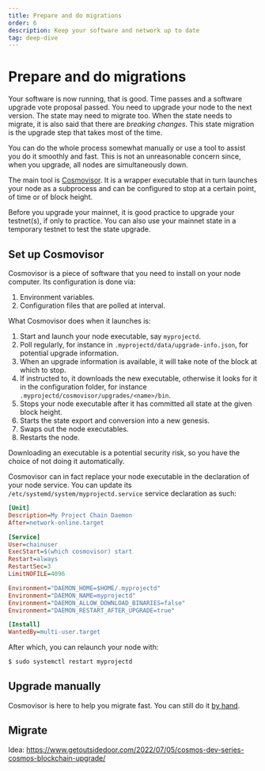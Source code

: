 ```yaml
---
title: Prepare and do migrations
order: 6
description: Keep your software and network up to date
tag: deep-dive
---
```


# Prepare and do migrations

Your software is now running, that is good. Time passes and a software upgrade vote proposal passed. You need to upgrade your node to the next version. The state may need to migrate too. When the state needs to migrate, it is also said that there are _breaking changes_. This state migration is the upgrade step that takes most of the time.

You can do the whole process somewhat manually or use a tool to assist you do it smoothly and fast. This is not an unreasonable concern since, when you upgrade, all nodes are simultaneously down.

The main tool is [Cosmovisor](https://hub.cosmos.network/main/hub-tutorials/upgrade-node.html). It is a wrapper executable that in turn launches your node as a subprocess and can be configured to stop at a certain point, of time or of block height.

Before you upgrade your mainnet, it is good practice to upgrade your testnet(s), if only to practice. You can also use your mainnet state in a temporary testnet to test the state upgrade.

## Set up Cosmovisor

Cosmovisor is a piece of software that you need to install on your node computer. Its configuration is done via:

1. Environment variables.
2. Configuration files that are polled at interval.

What Cosmovisor does when it launches is:

1. Start and launch your node executable, say `myprojectd`.
2. Poll regularly, for instance in `.myprojectd/data/upgrade-info.json`, for potential upgrade information.
3. When an upgrade information is available, it will take note of the block at which to stop.
4. If instructed to, it downloads the new executable, otherwise it looks for it in the configuration folder, for instance `.myprojectd/cosmovisor/upgrades/<name>/bin`.
5. Stops your node executable after it has committed all state at the given block height.
6. Starts the state export and conversion into a new genesis.
7. Swaps out the node executables.
8. Restarts the node.

Downloading an executable is a potential security risk, so you have the choice of not doing it automatically.

Cosmovisor can in fact replace your node executable in the declaration of your node service. You can update its ``/etc/systemd/system/myprojectd.service`` service declaration as such:

```ini
[Unit]
Description=My Project Chain Daemon
After=network-online.target

[Service]
User=chainuser
ExecStart=$(which cosmovisor) start
Restart=always
RestartSec=3
LimitNOFILE=4096

Environment="DAEMON_HOME=$HOME/.myprojectd"
Environment="DAEMON_NAME=myprojectd"
Environment="DAEMON_ALLOW_DOWNLOAD_BINARIES=false"
Environment="DAEMON_RESTART_AFTER_UPGRADE=true"

[Install]
WantedBy=multi-user.target
```

After which, you can relaunch your node with:

```sh
$ sudo systemctl restart myprojectd
```

## Upgrade manually

Cosmovisor is here to help you migrate fast. You can still do it [by hand](https://hub.cosmos.network/main/hub-tutorials/upgrade-node.html#manual-software-upgrade).

## Migrate

Idea: https://www.getoutsidedoor.com/2022/07/05/cosmos-dev-series-cosmos-blockchain-upgrade/